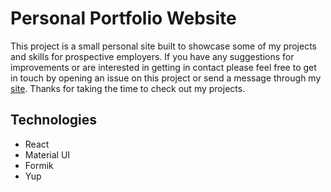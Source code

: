 # Personal Portfolio Website

This project is a small personal site built to showcase some of my projects and skills for prospective employers. If you have any suggestions for improvements or are interested in getting in contact please feel free to get in touch by opening an issue on this project or send a message through my [site](https://www.mikaelmirza.com). Thanks for taking the time to check out my projects.

## Technologies

* React
* Material UI
* Formik
* Yup
